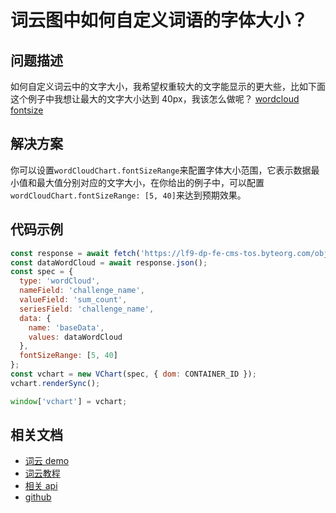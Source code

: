 # 词云图中如何自定义词语的字体大小？

## 问题描述

如何自定义词云中的文字大小，我希望权重较大的文字能显示的更大些，比如下面这个例子中我想让最大的文字大小达到 40px，我该怎么做呢？
[wordcloud fontsize](/vchart/faq/10-0.png)

## 解决方案

你可以设置`wordCloudChart.fontSizeRange`来配置字体大小范围，它表示数据最小值和最大值分别对应的文字大小，在你给出的例子中，可以配置`wordCloudChart.fontSizeRange: [5, 40]`来达到预期效果。

## 代码示例

```javascript livedemo
const response = await fetch('https://lf9-dp-fe-cms-tos.byteorg.com/obj/bit-cloud/data-wordcloud.json');
const dataWordCloud = await response.json();
const spec = {
  type: 'wordCloud',
  nameField: 'challenge_name',
  valueField: 'sum_count',
  seriesField: 'challenge_name',
  data: {
    name: 'baseData',
    values: dataWordCloud
  },
  fontSizeRange: [5, 40]
};
const vchart = new VChart(spec, { dom: CONTAINER_ID });
vchart.renderSync();

window['vchart'] = vchart;
```

## 相关文档

- [词云 demo](https://www.visactor.io/vchart/demo/word-cloud-chart/word-cloud-basic)
- [词云教程](https://www.visactor.io/vchart/guide/chart/word-cloud)
- [相关 api](https://www.visactor.io/vchart/option/wordCloudChart#fontSizeRange)
- [github](https://github.com/VisActor/VChart)
